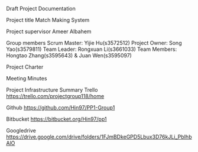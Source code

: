 Draft Project Documentation

Project title
Match Making System

Project supervisor
Ameer Albahem

Group members
Scrum Master: Yijie Hu(s3572512)
Project Owner: Song Yao(s3579811)
Team Leader: Rongxuan Li(s3661033)
Team Members: Hongtao Zhang(s3595643) & Juan Wen(s3595097)

Project Charter

Meeting Minutes

Project Infrastructure Summary
Trello
https://trello.com/projectgroup118/home

Github
https://github.com/Hin97/PP1-Group1

Bitbucket
https://bitbucket.org/Hin97/pp1

Googledrive
https://drive.google.com/drive/folders/1FJmBDkeGPD5Lbux3D76kJLi_PbIhbAlO


